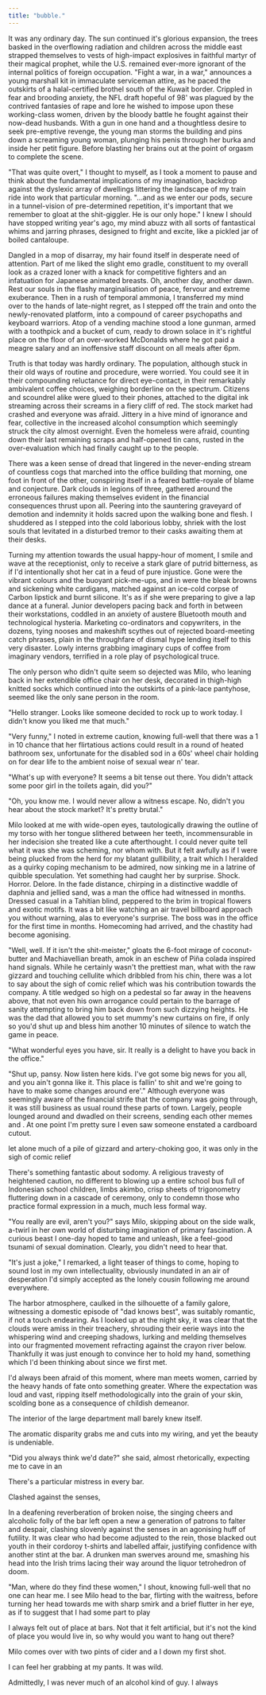 ```yaml
---
title: "bubble."
---
```


<!-- Walking into work. -->

It was any ordinary day. The sun continued it's glorious expansion, the trees basked in the overflowing radiation and children across the middle east strapped themselves to vests of high-impact explosives in faithful martyr of their magical prophet, while the U.S. remained ever-more ignorant of the internal politics of foreign occupation. "Fight a war, in a war," announces a young marshall kit in immaculate serviceman attire, as he paced the outskirts of a halal-certified brothel south of the Kuwait border. Crippled in fear and brooding anxiety, the NFL draft hopeful of 98' was plagued by the contrived fantasies of rape and lore he wished to impose upon these working-class women, driven by the bloody battle he fought against their now-dead husbands. With a gun in one hand and a thoughtless desire to seek pre-emptive revenge, the young man storms the building and pins down a screaming young woman, plunging his penis through her burka and inside her petit figure. Before blasting her brains out at the point of orgasm to complete the scene.

"That was quite overt," I thought to myself, as I took a moment to pause and think about the fundamental implications of my imagination, backdrop against the dyslexic array of dwellings littering the landscape of my train ride into work that particular morning. "...and as we enter our pods, secure in a tunnel-vision of pre-determined repetition, it's important that we remember to gloat at the shit-giggler. He is our only hope." I knew I should have stopped writing year's ago, my mind abuzz with all sorts of fantastical whims and jarring phrases, designed to fright and excite, like a pickled jar of boiled cantaloupe.

Dangled in a mop of disarray, my hair found itself in desperate need of attention. Part of me liked the slight emo gradle, constituent to my overall look as a crazed loner with a knack for competitive fighters and an infatuation for Japanese animated breasts. Oh, another day, another dawn. Rest our souls in the flashy marginalisation of peace, fervour and extreme exuberance. Then in a rush of temporal ammonia, I transferred my mind over to the hands of late-night regret, as I stepped off the train and onto the newly-renovated platform, into a compound of career psychopaths and keyboard warriors. Atop of a vending machine stood a lone gunman, armed with a toothpick and a bucket of cum, ready to drown solace in it's rightful place on the floor of an over-worked McDonalds where he got paid a meagre salary and an inoffensive staff discount on all meals after 6pm.

Truth is that today was hardly ordinary. The population, although stuck in their old ways of routine and procedure, were worried. You could see it in their compounding reluctance for direct eye-contact, in their remarkably ambivalent coffee choices, weighing borderline on the spectrum. Citizens and scoundrel alike were glued to their phones, attached to the digital ink streaming across their screams in a fiery cliff of red. The stock market had crashed and everyone was afraid. Jittery in a hive mind of ignorance and fear, collective in the increased alcohol consumption which seemingly struck the city almost overnight. Even the homeless were afraid, counting down their last remaining scraps and half-opened tin cans, rusted in the over-evaluation which had finally caught up to the people.

There was a keen sense of dread that lingered in the never-ending stream of countless cogs that marched into the office building that morning, one foot in front of the other, conspiring itself in a feared battle-royale of blame and conjecture. Dark clouds in legions of three, gathered around the erroneous failures making themselves evident in the financial consequences thrust upon all. Peering into the sauntering graveyard of demotion and indemnity it holds sacred upon the walking bone and flesh. I shuddered as I stepped into the cold laborious lobby, shriek with the lost souls that levitated in a disturbed tremor to their casks awaiting them at their desks.

Turning my attention towards the usual happy-hour of moment, I smile and wave at the receptionist, only to receive a stark glare of putrid bitterness, as if I'd intentionally shot her cat in a feud of pure injustice. Gone were the vibrant colours and the buoyant pick-me-ups, and in were the bleak browns and sickening white cardigans, matched against an ice-cold corpse of Carbon lipstick and burnt silicone. It's as if she were preparing to give a lap dance at a funeral. Junior developers pacing back and forth in between their workstations, coddled in an anxiety of austere Bluetooth mouth and technological hysteria. Marketing co-ordinators and copywriters, in the dozens, tying nooses and makeshift scythes out of rejected board-meeting catch phrases, plain in the throughfare of dismal hype lending itself to this very disaster. Lowly interns grabbing imaginary cups of coffee from imaginary vendors, terrified in a role play of psychological truce.

The only person who didn't quite seem so dejected was Milo, who leaning back in her extendible office chair on her desk, decorated in thigh-high knitted socks which continued into the outskirts of a pink-lace pantyhose, seemed like the only sane person in the room.

"Hello stranger. Looks like someone decided to rock up to work today. I didn't know you liked me that much."

"Very funny," I noted in extreme caution, knowing full-well that there was a 1 in 10 chance that her flirtatious actions could result in a round of heated bathroom sex, unfortunate for the disabled sod in a 60s' wheel chair holding on for dear life to the ambient noise of sexual wear n' tear.

"What's up with everyone? It seems a bit tense out there. You didn't attack some poor girl in the toilets again, did you?"

"Oh, you know me. I would never allow a witness escape. No, didn't you hear about the stock market? It's pretty brutal."

Milo looked at me with wide-open eyes, tautologically drawing the outline of my torso with her tongue slithered between her teeth, incommensurable in her indecision she treated like a cute afterthought. I could never quite tell what it was she was scheming, nor whom with. But it felt awfully as if I were being plucked from the herd for my blatant gullibility, a trait which I heralded as a quirky coping mechanism to be admired, now sinking me in a latrine of quibble speculation. Yet something had caught her by surprise. Shock. Horror. Delore. In the fade distance, chirping in a distinctive waddle of daphnia and jellied sand, was a man the office had witnessed in months. Dressed casual in a Tahitian blind, peppered to the brim in tropical flowers and exotic motifs. It was a bit like watching an air travel billboard approach you without warning, alas to everyone's surprise. The boss was in the office for the first time in months. Homecoming had arrived, and the chastity had become agonising.

"Well, well. If it isn't the shit-meister," gloats the 6-foot mirage of coconut-butter and Machiavellian breath, amok in an eschew of Piña colada inspired hand signals. While he certainly wasn't the prettiest man, what with the raw gizzard and touching cellulite which dribbled from his chin, there was a lot to say about the sigh of comic relief which was his contribution towards the company. A title wedged so high on a pedestal so far away in the heavens above, that not even his own arrogance could pertain to the barrage of sanity attempting to bring him back down from such dizzying heights. He was the dad that allowed you to set mummy's new curtains on fire, if only so you'd shut up and bless him another 10 minutes of silence to watch the game in peace.

"What wonderful eyes you have, sir. It really is a delight to have you back in the office."

"Shut up, pansy. Now listen here kids. I've got some big news for you all, and you ain't gonna like it. This place is fallin' to shit and we're going to have to make some changes around ere'." Although everyone was seemingly aware of the financial strife that the company was going through, it was still business as usual round these parts of town. Largely, people lounged around and dwadled on their screens, sending each other memes and . At one point I'm pretty sure I even saw someone enstated a cardboard cutout.




let alone much of a pile of gizzard and artery-choking goo, it was only in the sigh of comic relief



<!--  -->


<!-- Walk down the promenade -->

There's something fantastic about sodomy. A religious travesty of heightened caution, no different to blowing up a entire school bus full of Indonesian school children, limbs akimbo, crisp sheets of trigonometry fluttering down in a cascade of ceremony, only to condemn those who practice formal expression in a much, much less formal way.

"You really are evil, aren't you?" says Milo, skipping about on the side walk, a-twirl in her own world of disturbing imagination of primary fascination. A curious beast I one-day hoped to tame and unleash, like a feel-good tsunami of sexual domination. Clearly, you didn't need to hear that.

"It's just a joke," I remarked, a light teaser of things to come, hoping to sound lost in my own intellectuality, obviously inundated in an air of desperation I'd simply accepted as the lonely cousin following me around everywhere.

The harbor atmosphere, caulked in the silhouette of a family galore, witnessing a domestic episode of "dad knows best", was suitably romantic, if not a touch endearing. As I looked up at the night sky, it was clear that the clouds were amiss in their treachery, shrouding their eerie ways into the whispering wind and creeping shadows, lurking and melding themselves into our fragmented movement refracting against the crayon river below. Thankfully it was just enough to convince her to hold my hand, something which I'd been thinking about since we first met.

I'd always been afraid of this moment, where man meets women, carried by the heavy hands of fate onto something greater. Where the expectation was loud and vast, ripping itself methodologically into the grain of your skin, scolding bone as a consequence of childish demeanor.

The interior of the large department mall barely knew itself.

The aromatic disparity grabs me and cuts into my wiring, and yet the beauty is undeniable.

"Did you always think we'd date?" she said, almost rhetorically, expecting me to cave in an


<!-- Talk about the fantasy of Milo. How he likes the idea of her, but isn't really into her. -->

<!-- Talk about the true romance of it. -->


<!-- The Movies  -->




<!-- At Bar -->

There's a particular mistress in every bar.

Clashed against the senses,

In a deafening reverberation of broken noise, the singing cheers and alcoholic folly of the bar left open a new a generation of patrons to falter and despair, clashing slovenly against the senses in an agonising huff of futility. It was clear who had become adjusted to the rein, those blacked out youth in their cordoroy t-shirts and labelled affair, justifying confidence with another stint at the bar. A drunken man swerves around me, smashing his head into the Irish trims lacing their way around the liquor tetrohedron of doom.


"Man, where do they find these women," I shout, knowing full-well that no one can hear me. I see Milo head to the bar, flirting with the waitress, before turning her head towards me with sharp smirk and a brief flutter in her eye, as if to suggest that I had some part to play

I always felt out of place at bars. Not that it felt artificial, but it's not the kind of place you would live in, so why would you want to hang out there?

Milo comes over with two pints of cider and a
I down my first shot.

I can feel her grabbing at my pants. It was wild. 


Admittedly, I was never much of an alcohol kind of guy. I always








<!-- Pulled into the bosses' office -->

